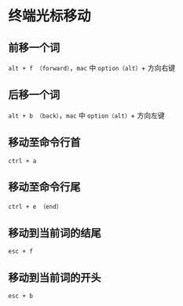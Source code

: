 # 终端光标移动

## 前移一个词

`alt + f （forward）`，`mac` 中 `option（alt）`+ 方向右键

## 后移一个词

`alt + b （back）`，`mac` 中 `option（alt）`+ 方向左键

## 移动至命令行首

`ctrl + a`

## 移动至命令行尾

`ctrl + e （end）`

## 移动到当前词的结尾

`esc + f`

## 移动到当前词的开头

`esc + b`
